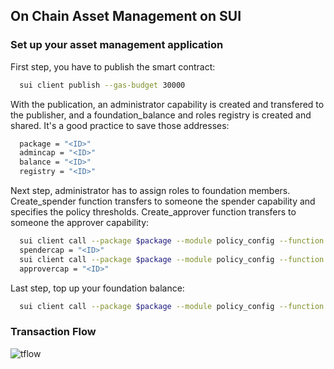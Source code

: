 ## On Chain Asset Management on SUI

### Set up your asset management application 
First step, you have to publish the smart contract:
```sh
  sui client publish --gas-budget 30000
```
With the publication, an administrator capability is created and transfered to the publisher, and a  foundation_balance and roles registry is created and shared. It's a good practice to save those addresses:
```sh
  package = "<ID>"
  admincap = "<ID>"
  balance = "<ID>"
  registry = "<ID>"
```
Next step, administrator has to assign roles to foundation members. Create_spender function transfers to someone the spender capability and specifies the policy thresholds. Create_approver function transfers to someone the approver capability:
```sh
  sui client call --package $package --module policy_config --function create_spender --args $admincap $registry <Spender_Address> 10000 10 --gas-budget 30000 
  spendercap = "<ID>"
  sui client call --package $package --module policy_config --function create_approver --args $admincap $registry <Approver_Address> --gas-budget 30000
  approvercap = "<ID>"
```
Last step, top up your foundation balance:
```sh
  sui client call --package $package --module policy_config --function top_up --args $balance <Coin_ID> --gas-budget 30000
```

### Transaction Flow
![tflow](https://github.com/MystenLabs/sui/blob/On-Chain-Asset-Management/dapps/on-chain-asset-management/riskman/Transaction-flow.drawio.png)


